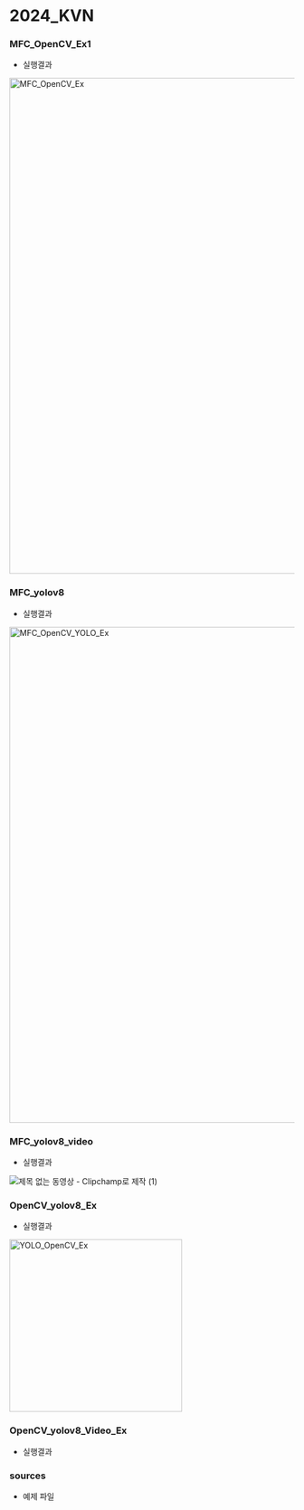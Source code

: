 # 2024_KVN

### MFC_OpenCV_Ex1
- 실행결과
<img width="877" alt="MFC_OpenCV_Ex" src="https://github.com/user-attachments/assets/7605289a-cfa5-41a6-8cae-1a89684a4728">

### MFC_yolov8
- 실행결과
<img width="877" alt="MFC_OpenCV_YOLO_Ex" src="https://github.com/user-attachments/assets/bc2d465d-22f9-4625-8397-530c011c3824">

### MFC_yolov8_video
- 실행결과
  
![제목 없는 동영상 - Clipchamp로 제작 (1)](https://github.com/user-attachments/assets/1f870ade-e631-4228-89ae-69b9722e143e)

### OpenCV_yolov8_Ex
- 실행결과
<img width="305" alt="YOLO_OpenCV_Ex" src="https://github.com/user-attachments/assets/e3d1e205-bc27-4344-ae1a-4f11171f27f9">

### OpenCV_yolov8_Video_Ex
- 실행결과

### sources
- 예제 파일
